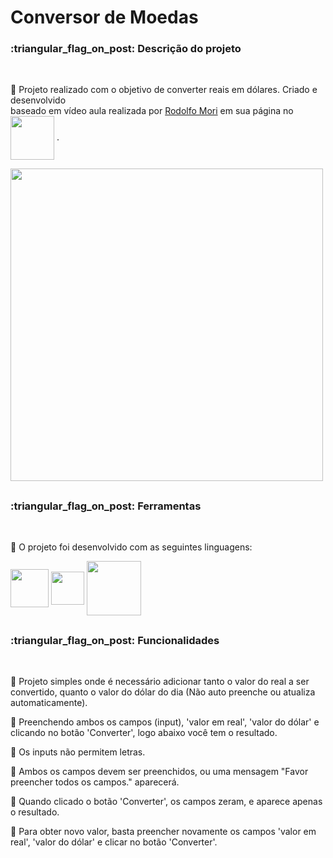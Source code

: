 # Conversor de Moedas

<h3>:triangular_flag_on_post: Descrição do projeto</h3> <br>

:small_blue_diamond: Projeto realizado com o objetivo de converter reais em dólares. Criado e desenvolvido <br>
baseado em vídeo aula realizada por  <a href="https://www.youtube.com/@RodolfoMori">Rodolfo Mori</a> em sua página 
no <a href="https://www.youtube.com/@RodolfoMori">
<img width="70" align="center" src="https://img.shields.io/badge/YouTube-FF0000?style=for-the-badge&logo=youtube&logoColor=white"></a> .
<br>

<img align="center" width="500px" src="https://github.com/camilaMrt/DevClub---Conversor-de-moedas/blob/main/gif_site.gif?raw=true">

##

<h3>:triangular_flag_on_post: Ferramentas</h3> <br>

:small_blue_diamond: O projeto foi desenvolvido com as seguintes linguagens: &emsp;&emsp;

<img width="61" align="center" src="https://img.shields.io/badge/HTML5-E34F26?style=for-the-badge&logo=html5&logoColor=white">
<img width="53" align="center" src="https://img.shields.io/badge/CSS3-1572B6?style=for-the-badge&logo=css3&logoColor=white">
<img width="87" align="center" src="https://img.shields.io/badge/JavaScript-323330?style=for-the-badge&logo=javascript&logoColor=F7DF1E">

##

<h3>:triangular_flag_on_post: Funcionalidades</h3> <br>

:small_blue_diamond: Projeto simples onde é necessário adicionar tanto o valor do real a ser convertido, quanto o valor do dólar do dia (Não auto preenche ou atualiza automaticamente). 

:small_blue_diamond: Preenchendo ambos os campos (input), 'valor em real', 'valor do dólar' e clicando no botão 'Converter', logo abaixo você tem o resultado.

:small_blue_diamond: Os inputs não permitem letras.

:small_blue_diamond: Ambos os campos devem ser preenchidos, ou uma mensagem "Favor preencher todos os campos." aparecerá.

:small_blue_diamond: Quando clicado o botão 'Converter', os campos zeram, e aparece apenas o resultado.

:small_blue_diamond: Para obter novo valor, basta preencher novamente os campos 'valor em real', 'valor do dólar' e clicar no botão 'Converter'.
